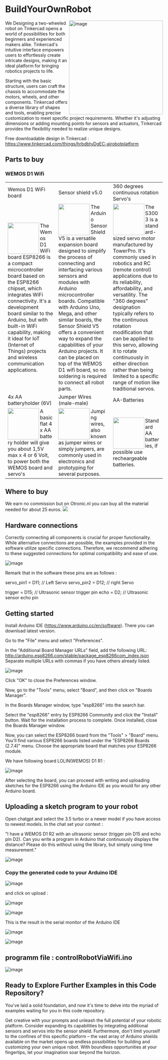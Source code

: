 # BuildYourOwnRobot

<img src="https://github.com/EhbAIGit/BuildYourOwnRobot/assets/74420584/90d1bc29-f0f3-4d4e-a446-6d2112df9fa9" alt="image" width="300" align="right">We Designing a two-wheeled robot on Tinkercad opens a world of possibilities for both beginners and experienced makers alike. Tinkercad's intuitive interface empowers users to effortlessly create intricate designs, making it an ideal platform for bringing robotics projects to life.

Starting with the basic structure, users can craft the chassis to accommodate the motors, wheels, and other components. Tinkercad offers a diverse library of shapes and tools, enabling precise customization to meet specific project requirements. Whether it's adjusting dimensions or adding mounting points for sensors and actuators, Tinkercad provides the flexibility needed to realize unique designs.

Free downloadable design in Tinkercad :  https://www.tinkercad.com/things/hrbdbtyDgEC-airobotplatform



<h2>Parts to buy</h2>

<h3>WEMOS D1 Wifi</h3>
<table>
  <tr>
    <td>Wemos D1 WiFi board</td>
    <td>Sensor shield v5.0</td>
    <td>360 degrees continuous rotation Servo's</td>
  </tr>
  <tr>
    <td><img src= "https://github.com/EhbAIGit/BuildYourOwnRobot/assets/74420584/1d793ab5-191f-4a23-ba67-4421d6822c52" height="100" align="left">The Wemos D1 WiFi board ESP8266 is a compact microcontroller board based on the ESP8266 chipset, which integrates WiFi connectivity. It's a development board similar to the Arduino, but with built-in WiFi capability, making it ideal for IoT (Internet of Things) projects and wireless communication applications. </td>
    <td><img src= "https://github.com/EhbAIGit/BuildYourOwnRobot/assets/74420584/f95b2dc9-3bb2-496d-b7f1-049918ce81c9" height="100" align="left">The Arduino Sensor Shield V5 is a versatile expansion board designed to simplify the process of connecting and interfacing various sensors and modules with Arduino microcontroller boards. Compatible with Arduino Uno, Mega, and other similar boards, the Sensor Shield V5 offers a convenient way to expand the capabilities of your Arduino projects. It can be placed on top of the WEMOS D1 wifi board, so no soldering is required to connect all robot parts.</td>
    <td><img src= "https://github.com/EhbAIGit/BuildYourOwnRobot/assets/74420584/0d02362d-aeaa-4d3d-95d1-c54b4ab641ff" height="100" align="left">The S3003 is a standard-sized servo motor manufactured by TowerPro. It's commonly used in robotics and RC (remote control) applications due to its reliability, affordability, and versatility. The "360 degrees" designation typically refers to the continuous rotation modification that can be applied to this servo, allowing it to rotate continuously in either direction rather than being limited to a specific range of motion like traditional servos.</td>
  </tr>
  <tr>
    <td>4x AA batteryholder (6V)</td>
    <td>Jumper Wires (male-male)</td>
    <td>AA-Batteries</td>
  </tr>
  <tr>
    <td><img src= "https://github.com/EhbAIGit/BuildYourOwnRobot/assets/74420584/ca63e71f-4edf-42b6-838a-90ef7f80fd43" height="100" align="left">A basic flat 4 x AA battery holder will give you about 1,5V max x 4 or 6 Volt, to power both the WEMOS board and servo's</td>
    <td><img src= "https://github.com/EhbAIGit/BuildYourOwnRobot/assets/74420584/c4106981-5760-489d-806f-fe6ce3e41257" height="100" align="left">Jumping wires, also known as jumper wires or simply jumpers, are commonly used in electronics and prototyping for several purposes.</td>
    <td><img src= "https://github.com/EhbAIGit/BuildYourOwnRobot/assets/74420584/aed60224-e8b9-43b5-b61d-3aeb57693e3f" height="100" align="left">Standard AA batteries,  if possible use recheargeable batteries.</td>
  </tr>
</table>
<h2>Where to buy</h2>
We earn no commission but on Otronic.nl you can buy all the material needed for about 25 euros.

<img src= "https://github.com/EhbAIGit/BuildYourOwnRobot/assets/74420584/76050dc0-358f-4606-99dd-54facb7a3d1c">

<h2>Hardware connections</h2>

Correctly connecting all components is crucial for proper functionality. While alternative connections are possible, the examples provided in the software utilize specific connections. Therefore, we recommend adhering to these suggested connections for optimal compatibility and ease of use.


![image](https://github.com/EhbAIGit/BuildYourOwnRobot/assets/74420584/df1cb4f4-ce3a-448a-92ee-717c718bef06)

Remark that in the software these pins are as follows :

servo_pin1 = D11;  // Left Servo 
servo_pin2 = D12;  // right Servo
 
trigger = D15;   // Ultrasonic sensor trigger pin
echo    = D2;    // Ultrasonic sensor echo pin



<h2>Getting started</h2>

Install Arduino IDE (https://www.arduino.cc/en/software).  There you can download latest version. 

Go to the "File" menu and select "Preferences".

In the "Additional Board Manager URLs" field, add the following URL:
http://arduino.esp8266.com/stable/package_esp8266com_index.json
Separate multiple URLs with commas if you have others already listed.

![image](https://github.com/EhbAIGit/BuildYourOwnRobot/assets/74420584/3a185ccd-4502-4f34-8406-3752783b0419)



Click "OK" to close the Preferences window.

Now, go to the "Tools" menu, select "Board", and then click on "Boards Manager".

In the Boards Manager window, type "esp8266" into the search bar.

Select the "esp8266" entry by ESP8266 Community and click the "Install" button.
Wait for the installation process to complete. Once installed, close the Boards Manager window.

Now, you can select the ESP8266 board from the "Tools" > "Board" menu. You'll find various ESP8266 boards listed under the "ESP8266 Boards (2.7.4)" menu. Choose the appropriate board that matches your ESP8266 module.

We have following board LOLIN(WEMOS) D1 R1 :

![image](https://github.com/EhbAIGit/BuildYourOwnRobot/assets/74420584/cb666b27-9e4e-4ff5-9514-a80fc0005c82)


After selecting the board, you can proceed with writing and uploading sketches for the ESP8266 using the Arduino IDE as you would for any other Arduino board.


<h2>Uploading a sketch program to your robot</h2>


Open chatgpt and select the 3.5 turbo or a newer model if you have access to newest models.  In the chat set your context :


"I have a WEMOS D1 R2 with an ultrasonic sensor (trigger pin D15 and echo pin D2). Can you write a program in Arduino that continuously displays the distance? Please do this without using the library, but simply using time measurement."

![image](https://github.com/EhbAIGit/BuildYourOwnRobot/assets/74420584/fd6c0181-2ee0-462f-af36-ec62ed57f5f7)



<h3>Copy the generated code to your Arduino IDE</h3>

![image](https://github.com/EhbAIGit/BuildYourOwnRobot/assets/74420584/0ddeccf7-eb18-45ae-a1e5-afdcf329ba63)

and click on upload :

![image](https://github.com/EhbAIGit/BuildYourOwnRobot/assets/74420584/0dab107a-9a91-4511-8079-e65be406218e)

![image](https://github.com/EhbAIGit/BuildYourOwnRobot/assets/74420584/b38d14c5-2f65-4bbd-acb0-e1d07c9381b7)


This is the result in the serial monitor of the Arduino IDE

![image](https://github.com/EhbAIGit/BuildYourOwnRobot/assets/74420584/ec0c01e2-d98c-4dcd-a6ec-48c6097289dd)


![image](https://github.com/EhbAIGit/BuildYourOwnRobot/assets/74420584/b2afd1d9-ee6b-4b8d-b7c0-13b527c8a348)



<h2>programm file :  controlRobotViaWifi.ino</h2>

![image](https://github.com/EhbAIGit/BuildYourOwnRobot/assets/74420584/494ff6ec-2240-47af-ac8d-eef0e879c3f0)



<h2>Ready to Explore Further Examples in this Code Repository?</h2>
You've laid a solid foundation, and now it's time to delve into the myriad of examples waiting for you in this code repository.

Get creative with your prompts and unleash the full potential of your robotic platform. Consider expanding its capabilities by integrating additional sensors and servos into the sensor shield. Furthermore, don't limit yourself to the confines of this specific platform – the vast array of Arduino shields available on the market opens up endless possibilities for building and customizing your own unique robot. With boundless opportunities at your fingertips, let your imagination soar beyond the horizon.







